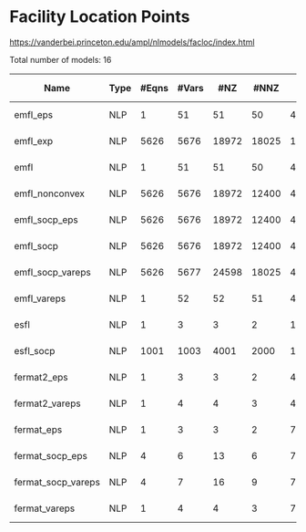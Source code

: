 # Facility Location Points

https://vanderbei.princeton.edu/ampl/nlmodels/facloc/index.html

Total number of models:   16

| Name               | Type | #Eqns | #Vars | #NZ   | #NNZ  | Bestknown Objective | GAMS Scalar | AMPL Source | GAMS Source |
|--------------------|------|-------|-------|-------|-------|---------------------|-------------|-------------|-------------|
| emfl_eps           | NLP  | 1     | 51    | 51    | 50    | 46.86782516         | gms         | ampl        | raw gams    |
| emfl_exp           | NLP  | 5626  | 5676  | 18972 | 18025 | 15.38020892         | gms         | ampl        | raw gams    |
| emfl               | NLP  | 1     | 51    | 51    | 50    | 46.86754264         | gms         | ampl        | raw gams    |
| emfl_nonconvex     | NLP  | 5626  | 5676  | 18972 | 12400 | 46.87270916         | gms         | ampl        | raw gams    |
| emfl_socp_eps      | NLP  | 5626  | 5676  | 18972 | 12400 | 46.86782516         | gms         | ampl        | raw gams    |
| emfl_socp          | NLP  | 5626  | 5676  | 18972 | 12400 | 46.89879660         | gms         | ampl        | raw gams    |
| emfl_socp_vareps   | NLP  | 5626  | 5677  | 24598 | 18025 | 46.86754266         | gms         | ampl        | raw gams    |
| emfl_vareps        | NLP  | 1     | 52    | 52    | 51    | 46.86754268         | gms         | ampl        | raw gams    |
| esfl               | NLP  | 1     | 3     | 3     | 2     | 191.22391241        | gms         | ampl        | raw gams    |
| esfl_socp          | NLP  | 1001  | 1003  | 4001  | 2000  | 191.22391241        | gms         | ampl        | raw gams    |
| fermat2_eps        | NLP  | 1     | 3     | 3     | 2     | 4.47218070          | gms         | ampl        | raw gams    |
| fermat2_vareps     | NLP  | 1     | 4     | 4     | 3     | 4.47213597          | gms         | ampl        | raw gams    |
| fermat_eps         | NLP  | 1     | 3     | 3     | 2     | 7.46410162          | gms         | ampl        | raw gams    |
| fermat_socp_eps    | NLP  | 4     | 6     | 13    | 6     | 7.46410163          | gms         | ampl        | raw gams    |
| fermat_socp_vareps | NLP  | 4     | 7     | 16    | 9     | 7.46410165          | gms         | ampl        | raw gams    |
| fermat_vareps      | NLP  | 1     | 4     | 4     | 3     | 7.46410163          | gms         | ampl        | raw gams    |
